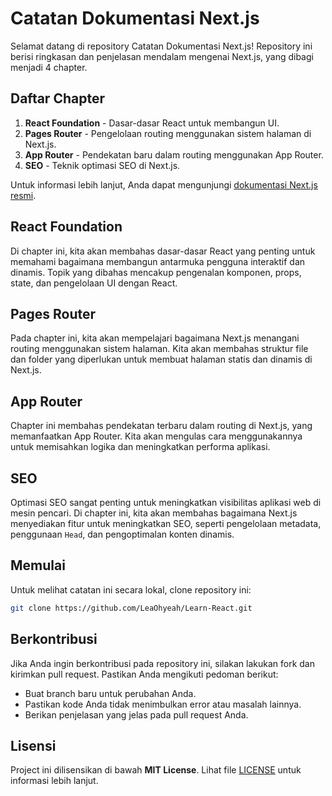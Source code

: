 # Catatan Dokumentasi Next.js

Selamat datang di repository Catatan Dokumentasi Next.js! Repository ini berisi ringkasan dan penjelasan mendalam mengenai Next.js, yang dibagi menjadi 4 chapter.

## Daftar Chapter

1. **React Foundation** - Dasar-dasar React untuk membangun UI.
2. **Pages Router** - Pengelolaan routing menggunakan sistem halaman di Next.js.
3. **App Router** - Pendekatan baru dalam routing menggunakan App Router.
4. **SEO** - Teknik optimasi SEO di Next.js.

Untuk informasi lebih lanjut, Anda dapat mengunjungi [dokumentasi Next.js resmi](https://nextjs.org/learn).

## React Foundation

Di chapter ini, kita akan membahas dasar-dasar React yang penting untuk memahami bagaimana membangun antarmuka pengguna interaktif dan dinamis. Topik yang dibahas mencakup pengenalan komponen, props, state, dan pengelolaan UI dengan React.

## Pages Router

Pada chapter ini, kita akan mempelajari bagaimana Next.js menangani routing menggunakan sistem halaman. Kita akan membahas struktur file dan folder yang diperlukan untuk membuat halaman statis dan dinamis di Next.js.

## App Router

Chapter ini membahas pendekatan terbaru dalam routing di Next.js, yang memanfaatkan App Router. Kita akan mengulas cara menggunakannya untuk memisahkan logika dan meningkatkan performa aplikasi.

## SEO

Optimasi SEO sangat penting untuk meningkatkan visibilitas aplikasi web di mesin pencari. Di chapter ini, kita akan membahas bagaimana Next.js menyediakan fitur untuk meningkatkan SEO, seperti pengelolaan metadata, penggunaan `Head`, dan pengoptimalan konten dinamis.

## Memulai

Untuk melihat catatan ini secara lokal, clone repository ini:

```bash
git clone https://github.com/LeaOhyeah/Learn-React.git
```
## Berkontribusi
Jika Anda ingin berkontribusi pada repository ini, silakan lakukan fork dan kirimkan pull request. Pastikan Anda mengikuti pedoman berikut:
- Buat branch baru untuk perubahan Anda.
- Pastikan kode Anda tidak menimbulkan error atau masalah lainnya.
- Berikan penjelasan yang jelas pada pull request Anda.

## Lisensi
Project ini dilisensikan di bawah **MIT License**. Lihat file [LICENSE](LICENSE) untuk informasi lebih lanjut.
